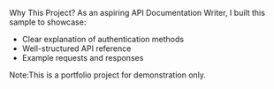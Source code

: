 
 Why This Project?
As an aspiring API Documentation Writer, I built this sample to showcase:
- Clear explanation of authentication methods
- Well-structured API reference
- Example requests and responses

Note:This is a portfolio project for demonstration only.
